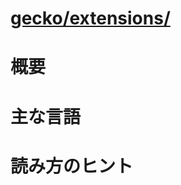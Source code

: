 # [gecko/extensions/](http://mxr.mozilla.org/mozilla-b2g28_v1_3/source/extensions/)

# 概要

# 主な言語

# 読み方のヒント
